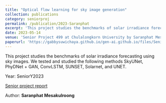 ```yaml
---
title: "Optical flow learning for sky image generation"
collection: publications
category: seniorproj
permalink: /publication/2023-Saranphat
excerpt: 'This project studies the benchmarks of solar irradiance forecasting using sky images.'
date: 2023-05-14
venue: 'Senior Project 499 at Chulalongkorn University by Saranphat Mesakulroong' 
paperurl: 'https://gabbysuwichaya.github.io/gen-ai.github.io/files/SeniorProjects/2023Saranphat/499.pdf' 
---
```


This project studies the benchmarks of solar irradiance forecasting using sky images. We tested and studied the following methods SkyUNet, PhyDNet + GAN, ConvLSTM, SUNSET, Solarnet, and UNET. 

Year: SeniorY2023

[Senior project report](https://gabbysuwichaya.github.io/gen-ai.github.io/files/SeniorProjects/2023Saranphat/499.pdf)

Author: **Saranphat Mesakulroong**
